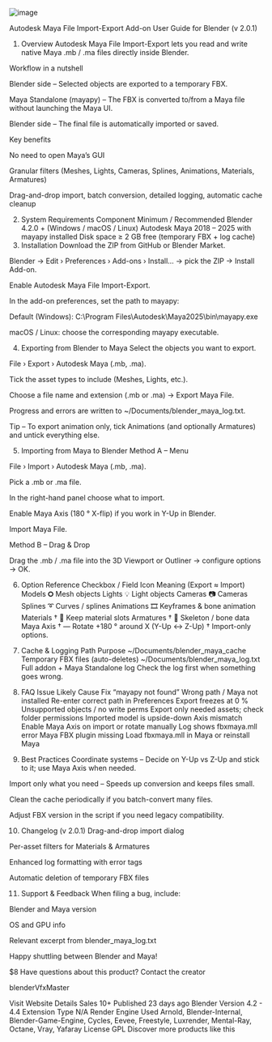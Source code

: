 ![image](https://github.com/user-attachments/assets/0787be0a-edce-4a81-aa56-a58da6595472)

Autodesk Maya File Import-Export Add-on
User Guide for Blender (v 2.0.1)

1. Overview
Autodesk Maya File Import-Export lets you read and write native Maya .mb / .ma files directly inside Blender.

Workflow in a nutshell

Blender side – Selected objects are exported to a temporary FBX.

Maya Standalone (mayapy) – The FBX is converted to/from a Maya file without launching the Maya UI.

Blender side – The final file is automatically imported or saved.

Key benefits

No need to open Maya’s GUI

Granular filters (Meshes, Lights, Cameras, Splines, Animations, Materials, Armatures)

Drag-and-drop import, batch conversion, detailed logging, automatic cache cleanup

2. System Requirements
Component	Minimum / Recommended
Blender	4.2.0 + (Windows / macOS / Linux)
Autodesk Maya	2018 – 2025 with mayapy installed
Disk space	≥ 2 GB free (temporary FBX + log cache)
3. Installation
Download the ZIP from GitHub or Blender Market.

Blender → Edit › Preferences › Add-ons › Install… → pick the ZIP → Install Add-on.

Enable Autodesk Maya File Import-Export.

In the add-on preferences, set the path to mayapy:

Default (Windows):
C:\Program Files\Autodesk\Maya2025\bin\mayapy.exe

macOS / Linux: choose the corresponding mayapy executable.

4. Exporting from Blender to Maya
Select the objects you want to export.

File › Export › Autodesk Maya (.mb, .ma).

Tick the asset types to include (Meshes, Lights, etc.).

Choose a file name and extension (.mb or .ma) → Export Maya File.

Progress and errors are written to ~/Documents/blender_maya_log.txt.

Tip – To export animation only, tick Animations (and optionally Armatures) and untick everything else.

5. Importing from Maya to Blender
Method A – Menu

File › Import › Autodesk Maya (.mb, .ma).

Pick a .mb or .ma file.

In the right-hand panel choose what to import.

Enable Maya Axis (180 ° X-flip) if you work in Y-Up in Blender.

Import Maya File.

Method B – Drag & Drop

Drag the .mb / .ma file into the 3D Viewport or Outliner → configure options → OK.

6. Option Reference
Checkbox / Field	Icon	Meaning (Export ≈ Import)
Models	🞇	Mesh objects
Lights	💡	Light objects
Cameras	📷	Cameras
Splines	➰	Curves / splines
Animations	🎞️	Keyframes & bone animation
Materials †	🎨	Keep material slots
Armatures †	🦴	Skeleton / bone data
Maya Axis †	—	Rotate +180 ° around X (Y-Up ↔ Z-Up)
† Import-only options.

7. Cache & Logging
Path	Purpose
~/Documents/blender_maya_cache	Temporary FBX files (auto-deletes)
~/Documents/blender_maya_log.txt	Full addon + Maya Standalone log
Check the log first when something goes wrong.

8. FAQ
Issue	Likely Cause	Fix
“mayapy not found”	Wrong path / Maya not installed	Re-enter correct path in Preferences
Export freezes at 0 %	Unsupported objects / no write perms	Export only needed assets; check folder permissions
Imported model is upside-down	Axis mismatch	Enable Maya Axis on import or rotate manually
Log shows fbxmaya.mll error	Maya FBX plugin missing	Load fbxmaya.mll in Maya or reinstall Maya
9. Best Practices
Coordinate systems – Decide on Y-Up vs Z-Up and stick to it; use Maya Axis when needed.

Import only what you need – Speeds up conversion and keeps files small.

Clean the cache periodically if you batch-convert many files.

Adjust FBX version in the script if you need legacy compatibility.

10. Changelog (v 2.0.1)
Drag-and-drop import dialog

Per-asset filters for Materials & Armatures

Enhanced log formatting with error tags

Automatic deletion of temporary FBX files

11. Support & Feedback
When filing a bug, include:

Blender and Maya version

OS and GPU info

Relevant excerpt from blender_maya_log.txt


Happy shuttling between Blender and Maya!

$8
Have questions about this product?
Contact the creator


blenderVfxMaster

Visit Website 
Details
Sales	10+
Published	23 days ago
Blender Version	4.2 - 4.4
Extension Type	N/A
Render Engine Used	Arnold, Blender-Internal, Blender-Game-Engine, Cycles, Eevee, Freestyle, Luxrender, Mental-Ray, Octane, Vray, Yafaray
License	GPL
Discover more products like this
